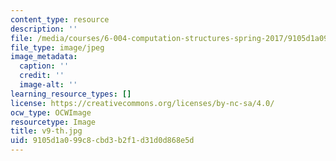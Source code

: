 ```yaml
---
content_type: resource
description: ''
file: /media/courses/6-004-computation-structures-spring-2017/9105d1a099c8cbd3b2f1d31d0d868e5d_v9-th.jpg
file_type: image/jpeg
image_metadata:
  caption: ''
  credit: ''
  image-alt: ''
learning_resource_types: []
license: https://creativecommons.org/licenses/by-nc-sa/4.0/
ocw_type: OCWImage
resourcetype: Image
title: v9-th.jpg
uid: 9105d1a0-99c8-cbd3-b2f1-d31d0d868e5d
---
```

